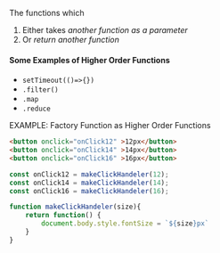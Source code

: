 The functions which 
1. Either takes *another function as a parameter*
2. Or *return another function*

#### Some Examples of Higher Order Functions
- `setTimeout(()=>{})`
- `.filter()`
- `.map`
- `.reduce`

EXAMPLE: Factory Function as Higher Order Functions
```html
<button onclick="onClick12" >12px</button>
<button onclick="onClick14" >14px</button>
<button onclick="onClick16" >16px</button>
```
```js
const onClick12 = makeClickHandeler(12);
const onClick14 = makeClickHandeler(14);
const onClick16 = makeClickHandeler(16);

function makeClickHandeler(size){
	return function() {
		document.body.style.fontSize = `${size}px`
	}
}

```
